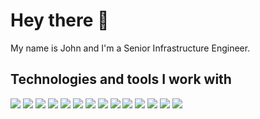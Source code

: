 # Hey there 👋

My name is John and I'm a Senior Infrastructure Engineer.

## Technologies and tools I work with
[![](https://img.shields.io/static/v1?label=&style=flat-square&logoColor=white&color=FF9900&message=AWS&logo=amazon-aws)]()
[![](https://img.shields.io/static/v1?label=&style=flat-square&logoColor=white&color=326CE5&message=Kubernetes&logo=kubernetes)]()
[![](https://img.shields.io/static/v1?label=&style=flat-square&logoColor=white&color=7B42BC&message=Terraform&logo=terraform)]()
[![](https://img.shields.io/static/v1?label=&style=flat-square&logoColor=white&color=0F1689&message=Helm&logo=helm)]()
[![](https://img.shields.io/static/v1?label=&style=flat-square&logoColor=white&color=2496ED&message=Docker&logo=Docker)]()
[![](https://img.shields.io/static/v1?label=&style=flat-square&logoColor=white&color=181717&message=GitHub&logo=github)]()
[![](https://img.shields.io/static/v1?label=&style=flat-square&logoColor=white&color=343434&message=CircleCI&logo=circleci)]()
[![](https://img.shields.io/static/v1?label=&style=flat-square&logoColor=white&color=F46800&message=Grafana&logo=grafana)]()
[![](https://img.shields.io/static/v1?label=&style=flat-square&logoColor=white&color=E6522C&message=Prometheus&logo=prometheus)]()
[![](https://img.shields.io/static/v1?label=&style=flat-square&logoColor=white&color=EE0000&message=Ansible&logo=ansible)]()
[![](https://img.shields.io/static/v1?label=&style=flat-square&logoColor=white&color=3776AB&message=Python&logo=python)]()
[![](https://img.shields.io/static/v1?label=&style=flat-square&logoColor=white&color=F7DF1E&message=JavaScript&logo=javascript)]()
[![](https://img.shields.io/static/v1?label=&style=flat-square&logoColor=white&color=466BB0&message=Istio&logo=istio)]()
[![](https://img.shields.io/static/v1?label=&style=flat-square&logoColor=white&color=96060C&message=Pi-hole&logo=pihole)]()

